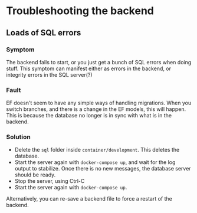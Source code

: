 # Troubleshooting the backend

## Loads of SQL errors

### Symptom

The backend fails to start, or you just get a bunch of SQL errors when doing stuff. This symptom can manifest either as errors in the backend, or integrity errors in the SQL server(?)

### Fault

EF doesn't seem to have any simple ways of handling migrations. When you switch branches, and there is a change in the EF models, this will happen. This is because the database no longer is in sync with what is in the backend.

### Solution

 * Delete the `sql` folder inside `container/development`. This deletes the database. 
 * Start the server again with `docker-compose up`, and wait for the log output to stabilize. Once there is no new messages, the database server should be ready.
 * Stop the server, using Ctrl-C
 * Start the server again with `docker-compose up`.

Alternatively, you can re-save a backend file to force a restart of the backend.